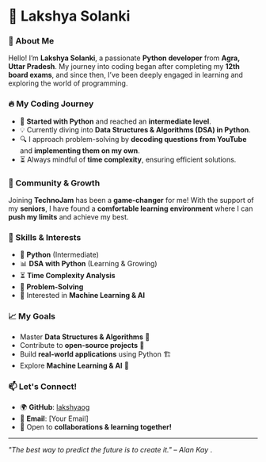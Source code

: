 # 🚀 Lakshya Solanki  

### 👋 About Me  
Hello! I’m **Lakshya Solanki**, a passionate **Python developer** from **Agra, Uttar Pradesh**. My journey into coding began after completing my **12th board exams**, and since then, I’ve been deeply engaged in learning and exploring the world of programming.  

### 🔥 My Coding Journey  
- 📌 **Started with Python** and reached an **intermediate level**.  
- 💡 Currently diving into **Data Structures & Algorithms (DSA) in Python**.  
- 🔍 I approach problem-solving by **decoding questions from YouTube** and **implementing them on my own**.  
- ⏳ Always mindful of **time complexity**, ensuring efficient solutions.  

### 🤝 Community & Growth  
Joining **TechnoJam** has been a **game-changer** for me! With the support of my **seniors**, I have found a **comfortable learning environment** where I can **push my limits** and achieve my best.  

### 🔧 Skills & Interests  
- 🐍 **Python** (Intermediate)  
- 📊 **DSA with Python** (Learning & Growing)  
- ⏳ **Time Complexity Analysis**  
- 🎯 **Problem-Solving**  
- 🤖 Interested in **Machine Learning & AI**  

### 📈 My Goals  
- Master **Data Structures & Algorithms** 🚀  
- Contribute to **open-source projects** 🤝  
- Build **real-world applications** using Python 🏗️  
- Explore **Machine Learning & AI** 🤖  

### 📫 Let's Connect!  
- 🌍 **GitHub**: [lakshyaog](https://github.com/lakshyaog)  
- 📩 **Email**: [Your Email]  
- 💬 Open to **collaborations & learning together!**  

---

_"The best way to predict the future is to create it." – Alan Kay_ . 
